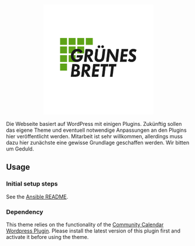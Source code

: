 <p align="center">
  <img width="300" height="300" src="assets/logo-text-light.png">
</p>

Die Webseite basiert auf WordPress mit einigen Plugins. Zukünftig sollen das eigene Theme und eventuell notwendige Anpassungen an den Plugins hier veröffentlicht werden. Mitarbeit ist sehr willkommen, allerdings muss dazu hier zunächste eine gewisse Grundlage geschaffen werden. Wir bitten um Geduld.

## Usage

### Initial setup steps

See the [Ansible README](ansible/README.md).

### Dependency

This theme relies on the functionality of the
[Community Calendar Wordpress Plugin](https://github.com/gruenes-brett/community-calendar).
Please install the latest version of this plugin first and activate it before using
the theme.